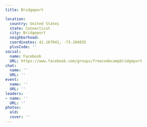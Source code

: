 ```yaml
---
title: Bridgeport

location:
  country: United States
  state: Connecticut
  city: Bridgeport
  neighborhood: 
  coordinates: 41.167041, -73.204835
  plusCode: ''
social:
  name: Facebook
  URL: https://www.facebook.com/groups/freecodecampbridgeport
chat:
  name: ''
  URL: ''
event:
  name: ''
  URL: ''
leaders:
- name: ''
  URL: ''
photos:
  old: 
  cover: ''
---
```

